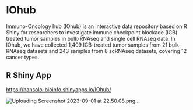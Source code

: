 # IOhub

Immuno-Oncology hub (IOhub) is an interactive data repository based on R Shiny for researchers to investigate immune checkpoint blockade (ICB) treated tumor samples in bulk-RNAseq and single cell RNAseq data. In IOhub, we have collected 1,409 ICB-treated tumor samples from 21 bulk-RNAseq datasets and 243 samples from 8 scRNAseq datasets, covering 12 cancer types.

## R Shiny App 

https://hansolo-bioinfo.shinyapps.io/IOhub/

![Uploading Screenshot 2023-09-01 at 22.50.08.png…]()
